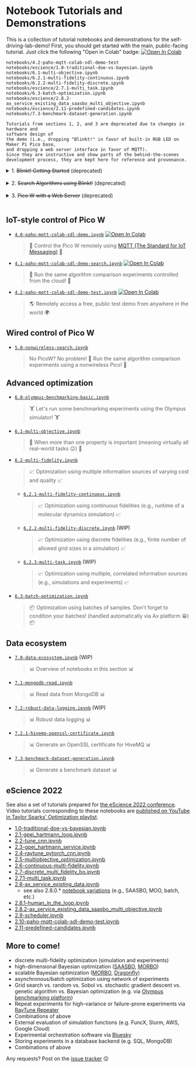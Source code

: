 # Notebook Tutorials and Demonstrations

This is a collection of tutorial notebooks and demonstrations for the
self-driving-lab-demo! First, you should get started with the main, public-facing tutorial. Just click
the following "Open in Colab" badge: [![Open In
Colab](https://colab.research.google.com/assets/colab-badge.svg)](https://colab.research.google.com/github/sparks-baird/self-driving-lab-demo/blob/main/notebooks/4.1-paho-mqtt-colab-sdl-demo-search.ipynb)

<!-- Next comes the use of the PicoW-SDL-Demo via hosting a local web server (`Pico W / MicroPython implementation`) and
then using Internet-of-things-style communication to remotely control the PicoW
(`Controlling the Pico W Remotely (IoT-style)`). There is also a notebook on controlling
the Pico using a nonwireless option (i.e. compatible when WiFi is not available /
difficult to connect to or when nonwireless Pico is being used). -->

```{nbgallery}
notebooks/4.2-paho-mqtt-colab-sdl-demo-test
notebooks/escience/1.0-traditional-doe-vs-bayesian.ipynb
notebooks/6.1-multi-objective.ipynb
notebooks/6.2.1-multi-fidelity-continuous.ipynb
notebooks/6.2.2-multi-fidelity-discrete.ipynb
notebooks/escience/2.7.1-multi_task.ipynb
notebooks/6.3-batch-optimization.ipynb
notebooks/escience/2.8.2-ax_service_existing_data_saasbo_multi_objective.ipynb
notebooks/escience/2.11-predefined-candidates.ipynb
notebooks/7.3-benchmark-dataset-generation.ipynb
```


```{note}
Tutorials from sections 1, 2, and 3 are deprecated due to changes in hardware and
software design of
the demo (i.e., dropping "Blinkt!" in favor of built-in RGB LED on Maker Pi Pico base,
and dropping a web server interface in favor of MQTT).
Since they are instructive and show parts of the behind-the-scenes development process, they are kept here for reference and provenance.
```

<details close>
<summary>1. <s>Blinkt! Getting Started</s> (deprecated)</summary>

- [`1.0-sgb-blinkt-as7341-basic.ipynb`](https://github.com/sparks-baird/self-driving-lab-demo/tree/main/notebooks/1.0-sgb-blinkt-as7341-basic.ipynb)
  - > Let's flash the LED and print out the sensor data!

</details>

<br>

<details close>
<summary>2. <s>Search Algorithms using Blinkt!</s> (deprecated)</summary>

- [`2.0-random-search.ipynb`](https://github.com/sparks-baird/self-driving-lab-demo/tree/main/notebooks/2.0-random-search.ipynb)
  - > 🚗 Let's run a test drive of 100 random search iterations! 🚗
- [`2.1-bayesian-optimization-blooper.ipynb`](https://github.com/sparks-baird/self-driving-lab-demo/tree/main/notebooks/2.1-bayesian-optimization-blooper.ipynb)
  - > 💥Bayesian optimization is worse than random search and grid search.. Wait what?💥
- [`2.2-sensor-simulator.ipynb`](https://github.com/sparks-baird/self-driving-lab-demo/tree/main/notebooks/2.2-sensor-simulator.ipynb)
  - > 🕵️ Time to troubleshoot! Running simulations can help us to troubleshoot the source
    > of the discrepancy. SPOILER: Oh! It was an issue with data processing 🤦 (but was that
    > all? 🤨)
- [`2.3-bayesian-optimization.ipynb`](https://github.com/sparks-baird/self-driving-lab-demo/tree/main/notebooks/2.3-bayesian-optimization.ipynb)
  - > 🔁 Back to the algorithm comparison experiments! Lo and behold, Bayesian
    > optimization is the most efficient. 😌

</details>

<br>


<details close>
<summary>3. <s>Pico W with a Web Server</s> (deprecated)</summary>

- [`3.1-random-vs-grid-vs-bayesian.ipynb`](https://github.com/sparks-baird/self-driving-lab-demo/tree/main/notebooks/3.1-random-vs-grid-vs-bayesian.ipynb)
  > 🥑 Algorithm comparison using the Pico W that's running a local web server 🥑
- [`3.2-random-vs-grid-vs-bayesian-simulator.ipynb`](https://github.com/sparks-baird/self-driving-lab-demo/tree/main/notebooks/3.2-random-vs-grid-vs-bayesian-simulator.ipynb)
  > 🥑 Algorithm comparison using a vamped up simulation based on the NeoPixel
  > (as opposed to DotStar) LED 🥑

</details>

<br>

## IoT-style control of Pico W

- [`4.0-paho-mqtt-colab-sdl-demo.ipynb`](https://github.com/sparks-baird/self-driving-lab-demo/tree/main/notebooks/4.0-paho-mqtt-colab-sdl-demo.ipynb) [![Open In Colab](https://colab.research.google.com/assets/colab-badge.svg)](https://colab.research.google.com/github/sparks-baird/self-driving-lab-demo/blob/main/notebooks/4.0-paho-mqtt-colab-sdl-demo.ipynb)
  > 📡 Control the Pico W remotely using [MQTT (The Standard for IoT Messaging)](https://mqtt.org/) 📡
- [`4.1-paho-mqtt-colab-sdl-demo-search.ipynb`](https://github.com/sparks-baird/self-driving-lab-demo/tree/main/notebooks/4.1-paho-mqtt-colab-sdl-demo-search.ipynb) [![Open In Colab](https://colab.research.google.com/assets/colab-badge.svg)](https://colab.research.google.com/github/sparks-baird/self-driving-lab-demo/blob/main/notebooks/4.1-paho-mqtt-colab-sdl-demo-search.ipynb)
  > 🔁 Run the same algorithm comparison experiments controlled from the cloud! 🔁
- [`4.2-paho-mqtt-colab-sdl-demo-test.ipynb`](https://github.com/sparks-baird/self-driving-lab-demo/tree/main/notebooks/4.2-paho-mqtt-colab-sdl-demo-test.ipynb) [![Open In Colab](https://colab.research.google.com/assets/colab-badge.svg)](https://colab.research.google.com/github/sparks-baird/self-driving-lab-demo/blob/main/notebooks/4.2-paho-mqtt-colab-sdl-demo-test.ipynb)
  > 🌎 Remotely access a free, public test demo from anywhere in the world 🌍

## Wired control of Pico W

- [`5.0-nonwireless-search.ipynb`](https://github.com/sparks-baird/self-driving-lab-demo/tree/main/notebooks/5.0-nonwireless-search.ipynb)
  > No PicoW? No problem! 🤖 Run the same algorithm comparison experiments using a nonwireless Pico! 🤖

## Advanced optimization

- [`6.0-olympus-benchmarking-basic.ipynb`](https://github.com/sparks-baird/self-driving-lab-demo/tree/main/notebooks/6.0-olympus-benchmarking-basic.ipynb)
  > 🏋️ Let's run some benchmarking experiments using the Olympus simulator! 🏋️
- [`6.1-multi-objective.ipynb`](https://github.com/sparks-baird/self-driving-lab-demo/tree/main/notebooks/6.1-multi-objective.ipynb)
  > 🎯 When more than one property is important (meaning virtually all real-world tasks 😉) 🎯
- [`6.2-multi-fidelity.ipynb`](https://github.com/sparks-baird/self-driving-lab-demo/tree/main/notebooks/6.2-multi-fidelity.ipynb)
  > 📈 Optimization using multiple information sources of varying cost and quality 📈
  - [`6.2.1-multi-fidelity-continuous.ipynb`](https://github.com/sparks-baird/self-driving-lab-demo/tree/main/notebooks/6.2.1-multi-fidelity-continuous.ipynb)
    > 📈 Optimization using continuous fidelities (e.g., runtime of a molecular dynamics
    > simulation) 📈
  - [`6.2.2-multi-fidelity-discrete.ipynb`](https://github.com/sparks-baird/self-driving-lab-demo/tree/main/notebooks/6.2.2-multi-fidelity-discrete.ipynb) (WIP)
    > 📈 Optimization using discrete fidelities (e.g., finite number of allowed grid
    > sizes in a simulation) 📈
  - [`6.2.3-multi-task.ipynb`](https://github.com/sparks-baird/self-driving-lab-demo/tree/main/notebooks/6.2.3-multi-task.ipynb) (WIP)
    > 📈 Optimization using multiple, correlated information sources (e.g., simulations
    > and experiments) 📈
- [`6.3-batch-optimization.ipynb`](https://github.com/sparks-baird/self-driving-lab-demo/tree/main/notebooks/6.3-batch-optimization.ipynb)
  > 📦 Optimization using batches of samples. Don't forget to condition your batches!
  > (handled automatically via Ax platform 😁) 📦

## Data ecosystem

- [`7.0-data-ecosystem.ipynb`](https://github.com/sparks-baird/self-driving-lab-demo/tree/main/notebooks/7.0-data-ecosystem.ipynb) (WIP)
  > 📊 Overview of notebooks in this section 📊
- [`7.1-mongodb-read.ipynb`](https://github.com/sparks-baird/self-driving-lab-demo/tree/main/notebooks/7.1-mongodb-read.ipynb)
  > 📊 Read data from MongoDB 📊
- [`7.2-robust-data-logging.ipynb`](https://github.com/sparks-baird/self-driving-lab-demo/tree/main/notebooks/7.2-robust-data-logging.ipynb) (WIP)
  > 📊 Robust data logging 📊
- [`7.2.1-hivemq-openssl-certificate.ipynb`](https://github.com/sparks-baird/self-driving-lab-demo/tree/main/notebooks/7.2.1-hivemq-openssl-certificate.ipynb)
  > 📊 Generate an OpenSSL certificate for HiveMQ 📊
- [`7.3-benchmark-dataset-generation.ipynb`](https://github.com/sparks-baird/self-driving-lab-demo/tree/main/notebooks/7.3-benchmark-dataset-generation.ipynb)
  > 📊 Generate a benchmark dataset 📊

## eScience 2022

See also a set of tutorials prepared for [the eScience 2022
conference](https://www.escience-conference.org/2022/tutorials/adaptive_experimentation_for_science/).
Video tutorials corresponding to these notebooks are [published on YouTube in Taylor
Sparks' Optimization
playlist](https://www.youtube.com/playlist?list=PLL0SWcFqypClTIMQDOs_Jug70qaVPOzEc).

- [1.0-traditional-doe-vs-bayesian.ipynb](https://github.com/sparks-baird/self-driving-lab-demo/tree/main/notebooks/escience/1.0-traditional-doe-vs-bayesian.ipynb)
- [2.1-gpei_hartmann_loop.ipynb](https://github.com/sparks-baird/self-driving-lab-demo/tree/main/notebooks/escience/2.1-gpei_hartmann_loop.ipynb)
- [2.2-tune_cnn.ipynb](https://github.com/sparks-baird/self-driving-lab-demo/tree/main/notebooks/escience/2.2-tune_cnn.ipynb)
- [2.3-gpei_hartmann_service.ipynb](https://github.com/sparks-baird/self-driving-lab-demo/tree/main/notebooks/escience/2.3-gpei_hartmann_service.ipynb)
- [2.4-raytune_pytorch_cnn.ipynb](https://github.com/sparks-baird/self-driving-lab-demo/tree/main/notebooks/escience/2.4-raytune_pytorch_cnn.ipynb)
- [2.5-multiobjective_optimization.ipynb](https://github.com/sparks-baird/self-driving-lab-demo/tree/main/notebooks/escience/2.5-multiobjective_optimization.ipynb)
- [2.6-continuous-multi-fidelity.ipynb](https://github.com/sparks-baird/self-driving-lab-demo/tree/main/notebooks/escience/2.6-continuous-multi-fidelity.ipynb)
- [2.7-discrete_multi_fidelity_bo.ipynb](https://github.com/sparks-baird/self-driving-lab-demo/tree/main/notebooks/escience/2.7-discrete_multi_fidelity_bo.ipynb)
- [2.7.1-multi_task.ipynb](https://github.com/sparks-baird/self-driving-lab-demo/tree/main/notebooks/escience/2.7.1-multi_task.ipynb)
- [2.8-ax_service_existing_data.ipynb](https://github.com/sparks-baird/self-driving-lab-demo/tree/main/notebooks/escience/2.8-ax_service_existing_data.ipynb)
  - see also 2.8.0.* [notebook variations](https://github.com/sparks-baird/self-driving-lab-demo/tree/main/notebooks/escience) (e.g., SAASBO, MOO, batch, etc.)
- [2.8.1-human_in_the_loop.ipynb](https://github.com/sparks-baird/self-driving-lab-demo/tree/main/notebooks/escience/2.8.1-human_in_the_loop.ipynb)
- [2.8.2-ax_service_existing_data_saasbo_multi_objective.ipynb](https://github.com/sparks-baird/self-driving-lab-demo/tree/main/notebooks/escience/2.8.2-ax_service_existing_data_saasbo_multi_objective.ipynb)
- [2.9-scheduler.ipynb](https://github.com/sparks-baird/self-driving-lab-demo/tree/main/notebooks/escience/2.9-scheduler.ipynb)
- [2.10-paho-mqtt-colab-sdl-demo-test.ipynb](https://github.com/sparks-baird/self-driving-lab-demo/tree/main/notebooks/escience/2.10-paho-mqtt-colab-sdl-demo-test.ipynb)
- [2.11-predefined-candidates.ipynb](https://github.com/sparks-baird/self-driving-lab-demo/tree/main/notebooks/escience/2.11-predefined-candidates.ipynb)

## More to come!

- discrete multi-fidelity optimization (simulation and experiments)
- high-dimensional Bayesian optimization ([SAASBO](https://ax.dev/tutorials/saasbo.html), [MORBO](https://github.com/facebookresearch/morbo))
- scalable Bayesian optimization ([MORBO](https://github.com/facebookresearch/morbo), [Dragonfly](https://github.com/dragonfly/dragonfly))
- asynchronous/batch optimization using network of experiments
- Grid search vs. random vs. Sobol vs. stochastic gradient descent vs. genetic algorithm
  vs. Bayesian optimization (e.g. via [Olympus benchmarking platform](https://github.com/aspuru-guzik-group/olympus))
- Repeat experiments for high-variance or failure-prone experiments via [RayTune Repeater](https://docs.ray.io/en/latest/tune/api_docs/suggestion.html#repeated-evaluations-tune-search-repeater)
- Combinations of above
- External evaluation of simulation functions (e.g. FuncX, Slurm, AWS, Google Cloud)
- Experimental orchestration software via [Bluesky](https://github.com/bluesky/bluesky)
- Storing experiments in a database backend (e.g. SQL, MongoDB)
- Combinations of above

Any requests? Post on the [issue
tracker](https://github.com/sparks-baird/self-driving-lab-demo/issues?q=is%3Aissue+is%3Aopen+sort%3Aupdated-desc)
😉

